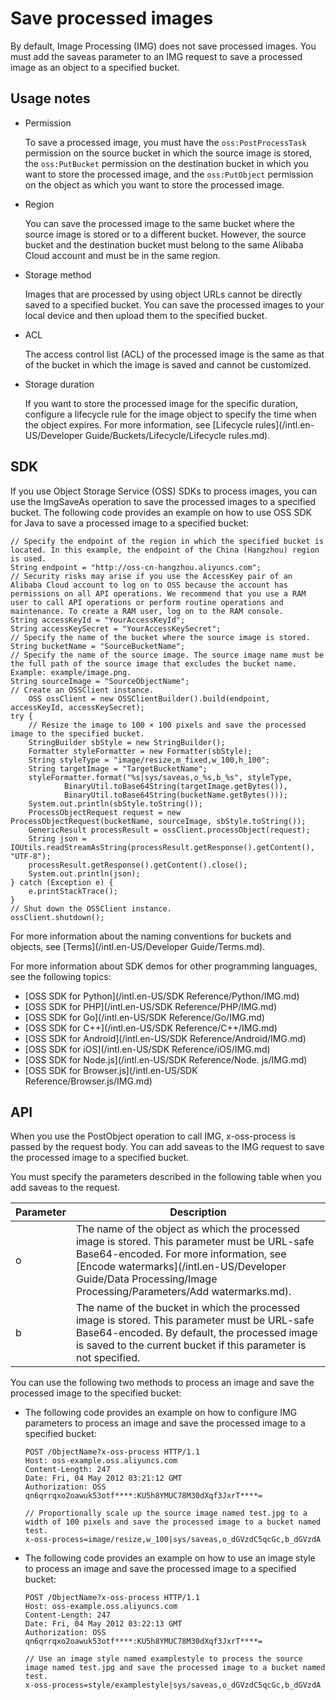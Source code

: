# Save processed images

By default, Image Processing \(IMG\) does not save processed images. You must add the saveas parameter to an IMG request to save a processed image as an object to a specified bucket.

## Usage notes

-   Permission

    To save a processed image, you must have the `oss:PostProcessTask` permission on the source bucket in which the source image is stored, the `oss:PutBucket` permission on the destination bucket in which you want to store the processed image, and the `oss:PutObject` permission on the object as which you want to store the processed image.

-   Region

    You can save the processed image to the same bucket where the source image is stored or to a different bucket. However, the source bucket and the destination bucket must belong to the same Alibaba Cloud account and must be in the same region.

-   Storage method

    Images that are processed by using object URLs cannot be directly saved to a specified bucket. You can save the processed images to your local device and then upload them to the specified bucket.

-   ACL

    The access control list \(ACL\) of the processed image is the same as that of the bucket in which the image is saved and cannot be customized.

-   Storage duration

    If you want to store the processed image for the specific duration, configure a lifecycle rule for the image object to specify the time when the object expires. For more information, see [Lifecycle rules](/intl.en-US/Developer Guide/Buckets/Lifecycle/Lifecycle rules.md).


## SDK

If you use Object Storage Service \(OSS\) SDKs to process images, you can use the ImgSaveAs operation to save the processed images to a specified bucket. The following code provides an example on how to use OSS SDK for Java to save a processed image to a specified bucket:

```
// Specify the endpoint of the region in which the specified bucket is located. In this example, the endpoint of the China (Hangzhou) region is used. 
String endpoint = "http://oss-cn-hangzhou.aliyuncs.com";
// Security risks may arise if you use the AccessKey pair of an Alibaba Cloud account to log on to OSS because the account has permissions on all API operations. We recommend that you use a RAM user to call API operations or perform routine operations and maintenance. To create a RAM user, log on to the RAM console. 
String accessKeyId = "YourAccessKeyId";
String accessKeySecret = "YourAccessKeySecret";
// Specify the name of the bucket where the source image is stored. 
String bucketName = "SourceBucketName";
// Specify the name of the source image. The source image name must be the full path of the source image that excludes the bucket name. Example: example/image.png. 
String sourceImage = "SourceObjectName";
// Create an OSSClient instance. 
    OSS ossClient = new OSSClientBuilder().build(endpoint, accessKeyId, accessKeySecret);
try {
    // Resize the image to 100 × 100 pixels and save the processed image to the specified bucket. 
    StringBuilder sbStyle = new StringBuilder();
    Formatter styleFormatter = new Formatter(sbStyle);
    String styleType = "image/resize,m_fixed,w_100,h_100";
    String targetImage = "TargetBucketName";
    styleFormatter.format("%s|sys/saveas,o_%s,b_%s", styleType,
            BinaryUtil.toBase64String(targetImage.getBytes()),
            BinaryUtil.toBase64String(bucketName.getBytes()));
    System.out.println(sbStyle.toString());
    ProcessObjectRequest request = new ProcessObjectRequest(bucketName, sourceImage, sbStyle.toString());
    GenericResult processResult = ossClient.processObject(request);
    String json = IOUtils.readStreamAsString(processResult.getResponse().getContent(), "UTF-8");
    processResult.getResponse().getContent().close();
    System.out.println(json);
} catch (Exception e) {
    e.printStackTrace();
}
// Shut down the OSSClient instance. 
ossClient.shutdown();
```

For more information about the naming conventions for buckets and objects, see [Terms](/intl.en-US/Developer Guide/Terms.md).

For more information about SDK demos for other programming languages, see the following topics:

-   [OSS SDK for Python](/intl.en-US/SDK Reference/Python/IMG.md)
-   [OSS SDK for PHP](/intl.en-US/SDK Reference/PHP/IMG.md)
-   [OSS SDK for Go](/intl.en-US/SDK Reference/Go/IMG.md)
-   [OSS SDK for C++](/intl.en-US/SDK Reference/C++/IMG.md)
-   [OSS SDK for Android](/intl.en-US/SDK Reference/Android/IMG.md)
-   [OSS SDK for iOS](/intl.en-US/SDK Reference/iOS/IMG.md)
-   [OSS SDK for Node.js](/intl.en-US/SDK Reference/Node. js/IMG.md)
-   [OSS SDK for Browser.js](/intl.en-US/SDK Reference/Browser.js/IMG.md)

## API

When you use the PostObject operation to call IMG, x-oss-process is passed by the request body. You can add saveas to the IMG request to save the processed image to a specified bucket.

You must specify the parameters described in the following table when you add saveas to the request.

|Parameter|Description|
|---------|-----------|
|o|The name of the object as which the processed image is stored. This parameter must be URL-safe Base64-encoded. For more information, see [Encode watermarks](/intl.en-US/Developer Guide/Data Processing/Image Processing/Parameters/Add watermarks.md).|
|b|The name of the bucket in which the processed image is stored. This parameter must be URL-safe Base64-encoded. By default, the processed image is saved to the current bucket if this parameter is not specified.|

You can use the following two methods to process an image and save the processed image to the specified bucket:

-   The following code provides an example on how to configure IMG parameters to process an image and save the processed image to a specified bucket:

    ```
    POST /ObjectName?x-oss-process HTTP/1.1
    Host: oss-example.oss.aliyuncs.com
    Content-Length: 247
    Date: Fri, 04 May 2012 03:21:12 GMT
    Authorization: OSS qn6qrrqxo2oawuk53otf****:KU5h8YMUC78M30dXqf3JxrT****=
    
    // Proportionally scale up the source image named test.jpg to a width of 100 pixels and save the processed image to a bucket named test. 
    x-oss-process=image/resize,w_100|sys/saveas,o_dGVzdC5qcGc,b_dGVzdA
    ```

-   The following code provides an example on how to use an image style to process an image and save the processed image to a specified bucket:

    ```
    POST /ObjectName?x-oss-process HTTP/1.1
    Host: oss-example.oss.aliyuncs.com
    Content-Length: 247
    Date: Fri, 04 May 2012 03:22:13 GMT
    Authorization: OSS qn6qrrqxo2oawuk53otf****:KU5h8YMUC78M30dXqf3JxrT****=
    
    // Use an image style named examplestyle to process the source image named test.jpg and save the processed image to a bucket named test. 
    x-oss-process=style/examplestyle|sys/saveas,o_dGVzdC5qcGc,b_dGVzdA
    ```


